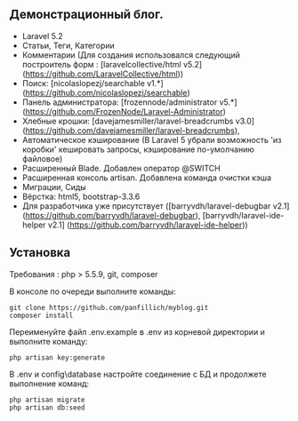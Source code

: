 ## Демонcтрационный блог. 

* Laravel 5.2
* Статьи, Теги, Категории 
* Комментарии (Для создания использовался следующий построитель форм : [laravelcollective/html v5.2] (https://github.com/LaravelCollective/html))
* Поиск: [nicolaslopezj/searchable v1.*] (https://github.com/nicolaslopezj/searchable)
* Панель администратора: [frozennode/administrator v5.*] (https://github.com/FrozenNode/Laravel-Administrator)
* Хлебные крошки: [davejamesmiller/laravel-breadcrumbs v3.0] (https://github.com/davejamesmiller/laravel-breadcrumbs),
* Автоматическое кэширование (В Laravel 5 убрали возможность 'из коробки' кешировать запросы, кэширование по-умолчанию файловое)
* Расширенный Blade. Добавлен оператор @SWITCH	
* Расширенная консоль artisan. Добавлена команда очистки кэша
* Миграции, Сиды
* Вёрстка: html5, bootstrap-3.3.6
* Для разработчика уже присутствует ([barryvdh/laravel-debugbar v2.1] (https://github.com/barryvdh/laravel-debugbar), [barryvdh/laravel-ide-helper v2.1] (https://github.com/barryvdh/laravel-ide-helper))
	
## Установка

Требования : php > 5.5.9, git, composer

В консоле по очереди выполните команды: 

	git clone https://github.com/panfillich/myblog.git 
	composer install 
	
Переименуйте файл .env.example в .env из корневой директории и выполните команду: 

	php artisan key:generate 
	
В .env и config\database настройте соединение с БД и продолжете выполнение команд: 

	php artisan migrate 
	php artisan db:seed 







